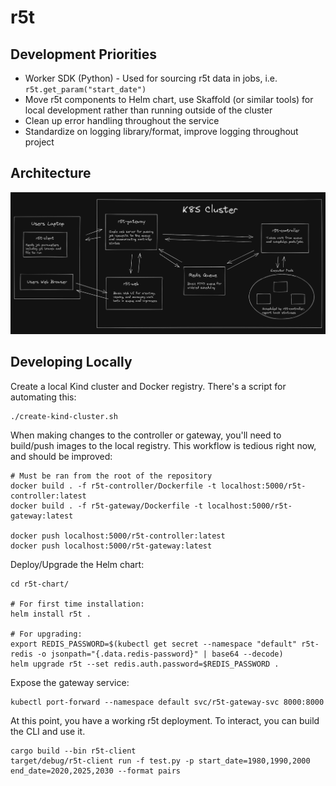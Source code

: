 # r5t

## Development Priorities

- Worker SDK (Python) - Used for sourcing r5t data in jobs, i.e. `r5t.get_param("start_date")`
- Move r5t components to Helm chart, use Skaffold (or similar tools) for local development rather than running outside of the cluster
- Clean up error handling throughout the service
- Standardize on logging library/format, improve logging throughout project

## Architecture

![Current Architecture Diagram](docs/content/r5t-architecture-diagramV2.png)

## Developing Locally

Create a local Kind cluster and Docker registry. There's a script for automating this:
```
./create-kind-cluster.sh
```

When making changes to the controller or gateway, you'll need to build/push images
to the local registry. This workflow is tedious right now, and should be improved:
```
# Must be ran from the root of the repository
docker build . -f r5t-controller/Dockerfile -t localhost:5000/r5t-controller:latest
docker build . -f r5t-gateway/Dockerfile -t localhost:5000/r5t-gateway:latest

docker push localhost:5000/r5t-controller:latest
docker push localhost:5000/r5t-gateway:latest
```

Deploy/Upgrade the Helm chart:
```
cd r5t-chart/

# For first time installation:
helm install r5t .

# For upgrading:
export REDIS_PASSWORD=$(kubectl get secret --namespace "default" r5t-redis -o jsonpath="{.data.redis-password}" | base64 --decode)
helm upgrade r5t --set redis.auth.password=$REDIS_PASSWORD .
```

Expose the gateway service:
```
kubectl port-forward --namespace default svc/r5t-gateway-svc 8000:8000
```

At this point, you have a working r5t deployment. To interact, you can build the CLI and use it.
```
cargo build --bin r5t-client
target/debug/r5t-client run -f test.py -p start_date=1980,1990,2000 end_date=2020,2025,2030 --format pairs
```